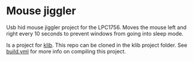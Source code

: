# Mouse jiggler

Usb hid mouse jiggler project for the LPC1756. Moves the mouse left and right every 10 seconds to prevent windows from going into sleep mode.

Is a project for [klib](https://github.com/itzandroidtab/klib). This repo can be cloned in the klib project folder. See [build.yml](./.github/workflows/build.yml) for more info on compiling this project.